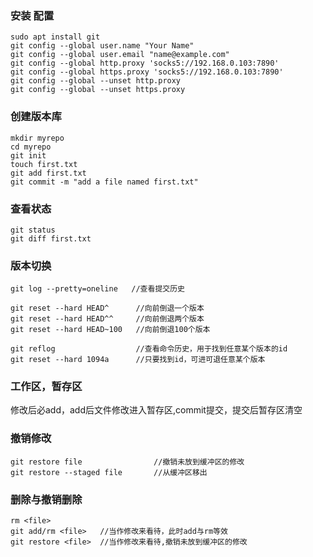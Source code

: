### 安装 配置
```shell
sudo apt install git
git config --global user.name "Your Name"
git config --global user.email "name@example.com"
git config --global http.proxy 'socks5://192.168.0.103:7890'
git config --global https.proxy 'socks5://192.168.0.103:7890'
git config --global --unset http.proxy
git config --global --unset https.proxy
```


### 创建版本库
```shell
mkdir myrepo
cd myrepo
git init
touch first.txt
git add first.txt
git commit -m "add a file named first.txt"
```


### 查看状态
```shell
git status  
git diff first.txt
```


### 版本切换
```shell
git log --pretty=oneline   //查看提交历史

git reset --hard HEAD^		//向前倒退一个版本
git reset --hard HEAD^^		//向前倒退两个版本
git reset --hard HEAD~100	//向前倒退100个版本

git reflog       			//查看命令历史，用于找到任意某个版本的id
git reset --hard 1094a		//只要找到id，可进可退任意某个版本
```



### 工作区，暂存区
修改后必add，add后文件修改进入暂存区,commit提交，提交后暂存区清空
### 撤销修改
```shell
git restore file  				//撤销未放到缓冲区的修改
git restore --staged file   	//从缓冲区移出
```


### 删除与撤销删除
```shell
rm <file>
git add/rm <file>   //当作修改来看待，此时add与rm等效
git restore <file>  //当作修改来看待,撤销未放到缓冲区的修改
```
